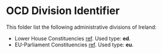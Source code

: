 # OCD Division Identifier

This folder list the following administrative divisions of Ireland:

* Lower House Constituencies [ref](https://en.wikipedia.org/wiki/D%C3%A1il_constituencies). Used type: **ed**.
* EU-Parliament Constituencies [ref](https://en.wikipedia.org/wiki/European_Parliament_constituencies_in_the_Republic_of_Ireland). Used type: **eu**.
